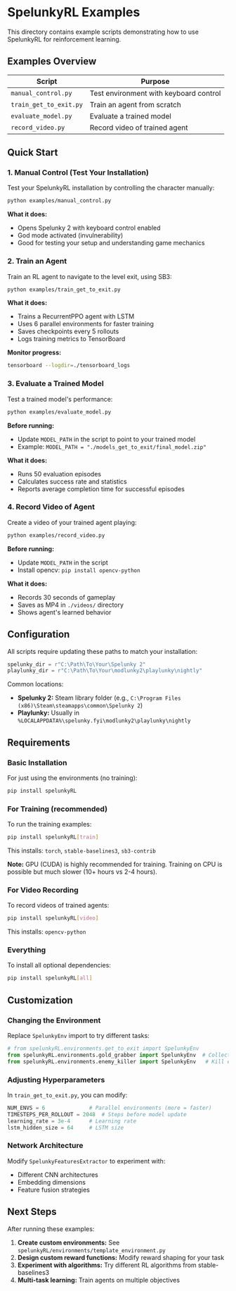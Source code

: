 # SpelunkyRL Examples

This directory contains example scripts demonstrating how to use SpelunkyRL for reinforcement learning.

## Examples Overview

| Script | Purpose |
|--------|---------|
| `manual_control.py` | Test environment with keyboard control |
| `train_get_to_exit.py` | Train an agent from scratch |
| `evaluate_model.py` | Evaluate a trained model |
| `record_video.py` | Record video of trained agent |

## Quick Start

### 1. Manual Control (Test Your Installation)

Test your SpelunkyRL installation by controlling the character manually:

```bash
python examples/manual_control.py
```

**What it does:**
- Opens Spelunky 2 with keyboard control enabled
- God mode activated (invulnerability)
- Good for testing your setup and understanding game mechanics

### 2. Train an Agent

Train an RL agent to navigate to the level exit, using SB3:

```bash
python examples/train_get_to_exit.py
```

**What it does:**
- Trains a RecurrentPPO agent with LSTM
- Uses 6 parallel environments for faster training
- Saves checkpoints every 5 rollouts
- Logs training metrics to TensorBoard

**Monitor progress:**
```bash
tensorboard --logdir=./tensorboard_logs
```

### 3. Evaluate a Trained Model

Test a trained model's performance:

```bash
python examples/evaluate_model.py
```

**Before running:**
- Update `MODEL_PATH` in the script to point to your trained model
- Example: `MODEL_PATH = "./models_get_to_exit/final_model.zip"`

**What it does:**
- Runs 50 evaluation episodes
- Calculates success rate and statistics
- Reports average completion time for successful episodes

### 4. Record Video of Agent

Create a video of your trained agent playing:

```bash
python examples/record_video.py
```

**Before running:**
- Update `MODEL_PATH` in the script
- Install opencv: `pip install opencv-python`

**What it does:**
- Records 30 seconds of gameplay
- Saves as MP4 in `./videos/` directory
- Shows agent's learned behavior

## Configuration

All scripts require updating these paths to match your installation:

```python
spelunky_dir = r"C:\Path\To\Your\Spelunky 2"
playlunky_dir = r"C:\Path\To\Your\modlunky2\playlunky\nightly"
```

Common locations:
- **Spelunky 2:** Steam library folder (e.g., `C:\Program Files (x86)\Steam\steamapps\common\Spelunky 2`)
- **Playlunky:** Usually in `%LOCALAPPDATA%\spelunky.fyi\modlunky2\playlunky\nightly`

## Requirements

### Basic Installation

For just using the environments (no training):
```bash
pip install spelunkyRL
```

### For Training (recommended)

To run the training examples:
```bash
pip install spelunkyRL[train]
```

This installs: `torch`, `stable-baselines3`, `sb3-contrib`

**Note:** GPU (CUDA) is highly recommended for training. Training on CPU is possible but much slower (10+ hours vs 2-4 hours).

### For Video Recording

To record videos of trained agents:
```bash
pip install spelunkyRL[video]
```

This installs: `opencv-python`

### Everything

To install all optional dependencies:
```bash
pip install spelunkyRL[all]
```

## Customization

### Changing the Environment

Replace `SpelunkyEnv` import to try different tasks:

```python
# from spelunkyRL.environments.get_to_exit import SpelunkyEnv
from spelunkyRL.environments.gold_grabber import SpelunkyEnv  # Collect gold
from spelunkyRL.environments.enemy_killer import SpelunkyEnv   # Kill enemies
```

### Adjusting Hyperparameters

In `train_get_to_exit.py`, you can modify:

```python
NUM_ENVS = 6              # Parallel environments (more = faster)
TIMESTEPS_PER_ROLLOUT = 2048  # Steps before model update
learning_rate = 3e-4      # Learning rate
lstm_hidden_size = 64     # LSTM size
```

### Network Architecture

Modify `SpelunkyFeaturesExtractor` to experiment with:
- Different CNN architectures
- Embedding dimensions
- Feature fusion strategies

## Next Steps

After running these examples:

1. **Create custom environments:** See `spelunkyRL/environments/template_environment.py`
2. **Design custom reward functions:** Modify reward shaping for your task
3. **Experiment with algorithms:** Try different RL algorithms from stable-baselines3
4. **Multi-task learning:** Train agents on multiple objectives